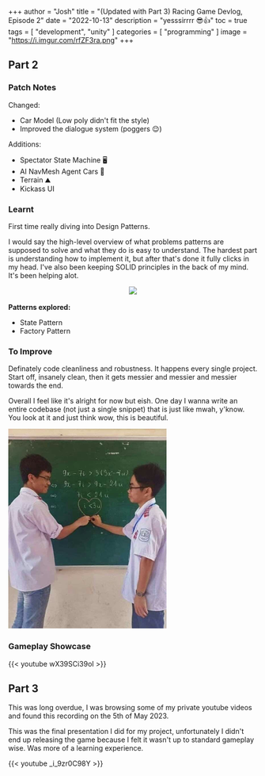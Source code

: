 +++
author = "Josh"
title = "(Updated with Part 3) Racing Game Devlog, Episode 2"
date = "2022-10-13"
description = "yesssirrrr 😎👍"
toc = true
tags = [
    "development",
    "unity"
]
categories = [
    "programming"
]
image = "https://i.imgur.com/rfZF3ra.png"
+++
<!--more-->
## Part 2

### Patch Notes
Changed:
* Car Model (Low poly didn't fit the style)
* Improved the dialogue system (poggers 😌)

Additions:
* Spectator State Machine 🖥
* AI NavMesh Agent Cars 🧠
* Terrain ⛰
* Kickass UI

### Learnt
First time really diving into Design Patterns.

I would say the high-level overview of what problems patterns are supposed to solve and what they do is easy to understand. The hardest part is understanding how to implement it, but after that's done it fully clicks in my head. I've also been keeping SOLID principles in the back of my mind. It's been helping alot.

<center>

![](https://media.giphy.com/media/uJUU5k5s2bi3PnMv0H/giphy.gif)
</center>

**Patterns explored:**
* State Pattern
* Factory Pattern

### To Improve
Definately code cleanliness and robustness.
It happens every single project. Start off, insanely clean, then it gets messier and messier and messier towards the end. 

Overall I feel like it's alright for now but eish. 
One day I wanna write an entire codebase (not just a single snippet) that is just like mwah, y'know. You look at it and just think wow, this is beautiful.

![](meme.png)


### Gameplay Showcase

{{< youtube wX39SCi39oI >}}

## Part 3

This was long overdue, I was browsing some of my private youtube videos and found this recording on the 5th of May 2023.

This was the final presentation I did for my project, unfortunately I didn't end up releasing the game because I felt it wasn't up to standard gameplay wise. 
Was more of a learning experience. 

{{< youtube _i_9zr0C98Y >}}
